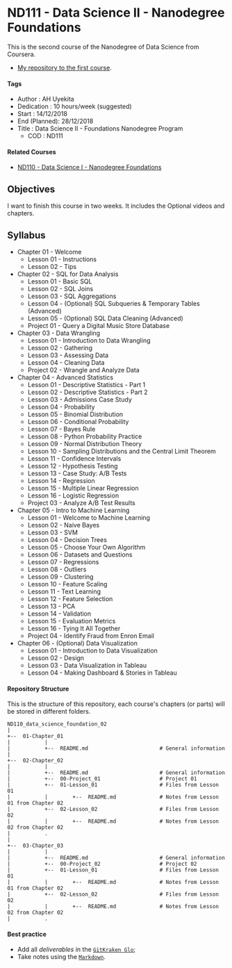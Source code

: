 # ND111 - Data Science II - Nanodegree Foundations

This is the second course of the Nanodegree of Data Science from Coursera.

* [My repository to the first course][repo_nd110].

[repo_nd110]: https://github.com/AndersonUyekita/ND110_data_science_foundations_01

#### Tags
* Author       : AH Uyekita
* Dedication   : 10 hours/week (suggested)
* Start        : 14/12/2018
* End (Planned): 28/12/2018
* Title        : Data Science II - Foundations Nanodegree Program
    * COD          : ND111

#### Related Courses

* [ND110 - Data Science I - Nanodegree Foundations][nd110]

[nd110]: https://br.udacity.com/course/python-fundamentos-data-science--nd110

## Objectives

I want to finish this course in two weeks. It includes the Optional videos and chapters.

## Syllabus

* Chapter 01 - Welcome
    * Lesson 01 - Instructions
    * Lesson 02 - Tips
* Chapter 02 - SQL for Data Analysis
    * Lesson 01 - Basic SQL
    * Lesson 02 - SQL Joins
    * Lesson 03 - SQL Aggregations
    * Lesson 04 - (Optional) SQL Subqueries & Temporary Tables (Advanced)
    * Lesson 05 - (Optional) SQL Data Cleaning (Advanced)
    * Project 01 - Query a Digital Music Store Database
* Chapter 03 - Data Wrangling
    * Lesson 01 - Introduction to Data Wrangling
    * Lesson 02 - Gathering
    * Lesson 03 - Assessing Data
    * Lesson 04 - Cleaning Data
    * Project 02 - Wrangle and Analyze Data
* Chapter 04 - Advanced Statistics
    * Lesson 01 - Descriptive Statistics - Part 1
    * Lesson 02 - Descriptive Statistics - Part 2
    * Lesson 03 - Admissions Case Study
    * Lesson 04 - Probability
    * Lesson 05 - Binomial Distribution
    * Lesson 06 - Conditional Probability
    * Lesson 07 - Bayes Rule
    * Lesson 08 - Python Probability Practice
    * Lesson 09 - Normal Distribution Theory
    * Lesson 10 - Sampling Distributions and the Central Limit Theorem
    * Lesson 11 - Confidence Intervals
    * Lesson 12 - Hypothesis Testing
    * Lesson 13 - Case Study: A/B Tests
    * Lesson 14 - Regression
    * Lesson 15 - Multiple Linear Regression
    * Lesson 16 - Logistic Regression
    * Project 03 - Analyze A/B Test Results
* Chapter 05 - Intro to Machine Learning
    * Lesson 01 - Welcome to Machine Learning
    * Lesson 02 - Naive Bayes
    * Lesson 03 - SVM
    * Lesson 04 - Decision Trees
    * Lesson 05 - Choose Your Own Algorithm
    * Lesson 06 - Datasets and Questions
    * Lesson 07 - Regressions
    * Lesson 08 - Outliers
    * Lesson 09 - Clustering
    * Lesson 10 - Feature Scaling
    * Lesson 11 - Text Learning
    * Lesson 12 - Feature Selection
    * Lesson 13 - PCA
    * Lesson 14 - Validation
    * Lesson 15 - Evaluation Metrics
    * Lesson 16 - Tying It All Together
    * Project 04 - Identify Fraud from Enron Email
* Chapter 06 - (Optional) Data Visualization
    * Lesson 01 - Introduction to Data Visualization
    * Lesson 02 - Design
    * Lesson 03 - Data Visualization in Tableau
    * Lesson 04 - Making Dashboard & Stories in Tableau

#### Repository Structure

This is the structure of this repository, each course's chapters (or parts) will be stored in different folders.

```
ND110_data_science_foundation_02
|
+--  01-Chapter_01
|           |
|           +--  README.md                       # General information
|
+--  02-Chapter_02
|           |
|           +--  README.md                       # General information
|           +--  00-Project_01                   # Project 01
|           +--  01-Lesson_01                    # Files from Lesson 01
|           |        +--  README.md              # Notes from Lesson 01 from Chapter 02
|           +--  02-Lesson_02                    # Files from Lesson 02
|           |        +--  README.md              # Notes from Lesson 02 from Chapter 02
|           .
|
+--  03-Chapter_03
|           |
|           +--  README.md                       # General information
|           +--  00-Project_02                   # Project 02
|           +--  01-Lesson_01                    # Files from Lesson 01
|           |        +--  README.md              # Notes from Lesson 01 from Chapter 02
|           +--  02-Lesson_02                    # Files from Lesson 02
|           |        +--  README.md              # Notes from Lesson 02 from Chapter 02
|           .
```

#### Best practice

* Add all _deliverables_ in the [`GitKraken Glo`][bp_1];
* Take notes using the [`Markdown`][bp_2].

[bp_1]: https://www.gitkraken.com/invite/5Ua2spL4
[bp_2]: https://github.com/adam-p/markdown-here/wiki/Markdown-Cheatsheet
